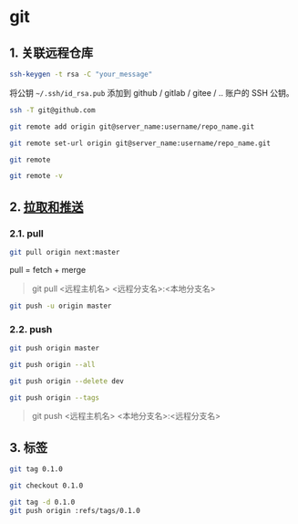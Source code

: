 # git

## 1. 关联远程仓库

```bash
ssh-keygen -t rsa -C "your_message"
```

将公钥 `~/.ssh/id_rsa.pub` 添加到 github / gitlab / gitee / .. 账户的 SSH 公钥。

```bash
ssh -T git@github.com
```

```bash
git remote add origin git@server_name:username/repo_name.git
```

```bash
git remote set-url origin git@server_name:username/repo_name.git
```

```bash
git remote
```

```bash
git remote -v
```

## 2. [拉取和推送](https://www.cnblogs.com/xiaopangjr/p/7469687.html)

### 2.1. pull

```bash
git pull origin next:master
```

pull = fetch + merge

> git pull <远程主机名> <远程分支名>:<本地分支名>

```bash
git push -u origin master
```

### 2.2. push

```bash
git push origin master
```

```bash
git push origin --all
```

```bash
git push origin --delete dev
```

```bash
git push origin --tags
```

> git push <远程主机名> <本地分支名>:<远程分支名>

## 3. 标签

```bash
git tag 0.1.0
```

```bash
git checkout 0.1.0
```

```bash
git tag -d 0.1.0
git push origin :refs/tags/0.1.0
```
